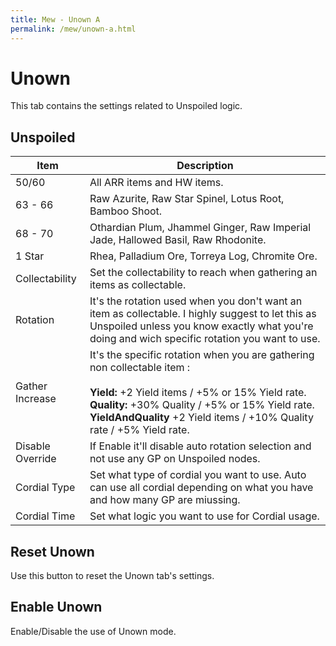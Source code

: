 ```yaml
---
title: Mew - Unown A
permalink: /mew/unown-a.html
---
```


# Unown
This tab contains the settings related to Unspoiled logic.


## Unspoiled

| Item | Description |
|-----------------|----------------------------------------------------------------------------------------------------------------------------------------------------------------------------------------------------|
| 50/60           | All ARR items and HW items.                                                                                                                                                                        |
| 63 - 66         | Raw Azurite, Raw Star Spinel, Lotus Root, Bamboo Shoot.                                                                                                                                            |
| 68 - 70         | Othardian Plum, Jhammel Ginger, Raw Imperial Jade, Hallowed Basil, Raw Rhodonite.                                                                                                                  |
| 1 Star          | Rhea, Palladium Ore, Torreya Log, Chromite Ore.                                                                                                                                                    |
| Collectability  | Set the collectability to reach when gathering an items as collectable.                                                                                                                            |
| Rotation        | It's the rotation used when you don't want an item as collectable. I highly suggest to let this as Unspoiled unless you know exactly what you're doing and wich specific rotation you want to use. |
| Gather Increase | It's the specific rotation when you are gathering non collectable item : <br><br>**Yield:** +2 Yield items / +5% or 15% Yield rate.<br>**Quality:** +30% Quality / +5% or 15% Yield rate.<br>**YieldAndQuality** +2 Yield items / +10% Quality rate / +5% Yield rate. |	
| Disable Override | If Enable it'll disable auto rotation selection and not use any GP on Unspoiled nodes. |
| Cordial Type | Set what type of cordial you want to use. Auto can use all cordial depending on what you have and how many GP are miussing. |
| Cordial Time | Set what logic you want to use for Cordial usage. |

## Reset Unown
Use this button to reset the Unown tab's settings.

## Enable Unown
Enable/Disable the use of Unown mode.